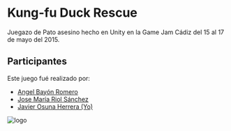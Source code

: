 # Kung-fu Duck Rescue
Juegazo de Pato asesino hecho en Unity en la Game Jam Cádiz del 15 al 17 de mayo del 2015.

## Participantes
Este juego fué realizado por:

* [Angel Bayón Romero](https://twitter.com/AngelBayRo)
* [Jose María Riol Sánchez](https://twitter.com/Chemoso93)
* [Javier Osuna Herrera (Yo)](https://twitter.com/Chemoso93)

![logo](https://javosuher.files.wordpress.com/2015/05/kung-fu-duck-rescue2.png)
